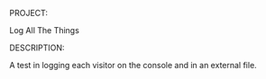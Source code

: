 PROJECT:

Log All The Things

DESCRIPTION:

A test in logging each visitor on the console and in an external file.